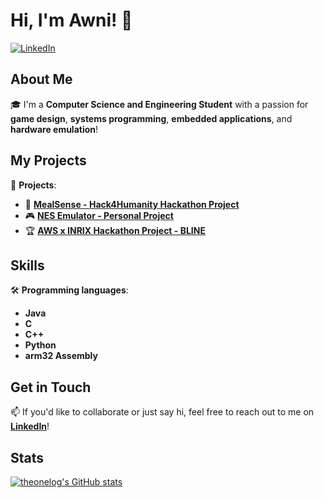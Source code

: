 # Hi, I'm Awni! 👋

[![LinkedIn](https://img.shields.io/badge/LinkedIn-0077B5?style=for-the-badge&logo=linkedin&logoColor=white)](https://www.linkedin.com/in/awni-alquraini/)

## About Me
🎓 I'm a **Computer Science and Engineering Student** with a passion for **game design**, **systems programming**, **embedded applications**, and **hardware emulation**!

## My Projects
🚀 **Projects**:
- 🥙 [**MealSense - Hack4Humanity Hackathon Project**](https://github.com/Victor-JB/Hack4Hum2025)
- 🎮 [**NES Emulator - Personal Project**](https://github.com/theonelog/NES-Emulator)
- 🏆 [**AWS x INRIX Hackathon Project - BLINE**](https://github.com/NeonD00m/BLINE)

## Skills
🛠️ **Programming languages**:
- **Java**
- **C**
- **C++**
- **Python**
- **arm32 Assembly**

## Get in Touch
📫 If you'd like to collaborate or just say hi, feel free to reach out to me on [**LinkedIn**](https://www.linkedin.com/in/awni-alquraini/)!

## Stats

[![theonelog's GitHub stats](https://github-readme-stats.vercel.app/api?username=awnialq&show_icons=true&theme=cobalt)](https://github.com/anuraghazra/github-readme-stats)
